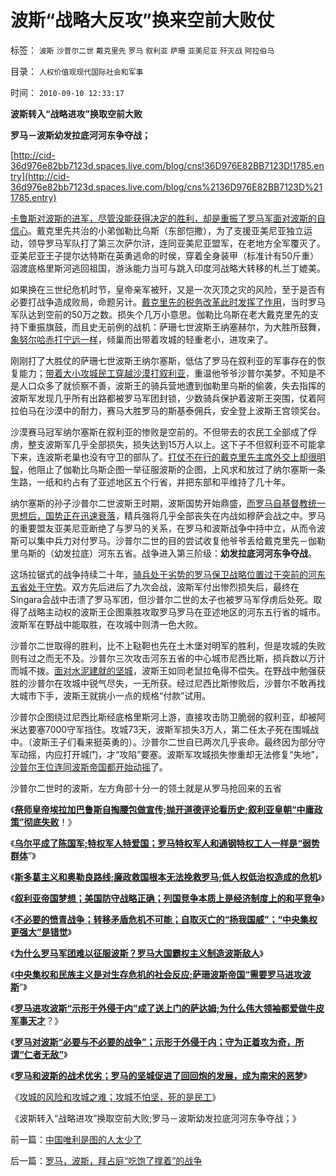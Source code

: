 # 波斯“战略大反攻”换来空前大败仗

标签： `波斯` `沙普尔二世` `戴克里先` `罗马` `叙利亚` `萨珊` `亚美尼亚` `歼灭战` `阿拉伯马` 

目录： `人权价值观现代国际社会和军事`

时间： `2010-09-10 12:33:17`

**波斯转入“战略进攻”换取空前大败**

**罗马－波斯幼发拉底河河东争夺战；**

[http://cid-36d976e82bb7123d.spaces.live.com/blog/cns!36D976E82BB7123D!1785.entry](http://cid-36d976e82bb7123d.spaces.live.com/blog/cns%2136D976E82BB7123D%211785.entry)

[卡鲁斯对波斯的进军，尽管没能获得决定的胜利，却是重振了罗马军面对波斯的自信心](../../../2010/8/28/罗马帝国崩溃前的挣扎，三世纪危机的颠峰.md)。戴克里先共治的小弟伽勒比乌斯（东部恺撒），为了支援亚美尼亚独立运动，领导罗马军队打了第三次萨尔浒，连同亚美尼亚盟军，在老地方全军覆灭了。亚美尼亚王子提尔达特斯在英勇逃命的时侯，穿着全身装甲（标准计有50斤重）泅渡底格里斯河逃回祖国，游泳能力当可与跳入印度河战略大转移的札兰丁媲美。

如果换在三世纪危机时节，皇帝亲军被歼，又是一次灭顶之灾的风险，至于是否有必要打战争造成败局，命题另计。[戴克里先的税务改革此时发挥了作用](../../../2010/8/29/腐败：上有政策，下有对策？一抓就死，一放就乱？.md)，当时罗马军队达到空前的50万之数。损失个几万小意思。伽勒比乌斯在老大戴克里先的支持下重振旗鼓，而且史无前例的战机：萨珊七世波斯王纳塞赫尔，为大胜所鼓舞，[象努尔哈赤打宁远一样](../../../2008/10/26/让时间发生序列证明民族英雄袁崇焕.md)，倾巢而出带着攻城的轻重老小，进攻来了。

刚刚打了大胜仗的萨珊七世波斯王纳尔塞斯，低估了罗马在叙利亚的军事存在的恢复能力；[带着大小攻城民工穿越沙漠打叙利亚](../../../2010/9/9/攻城不怕坚，死的是民工.md)，重温他爷爷沙普尔美梦。不知是不是人口众多了就侦察不善，波斯王的骑兵营地遭到伽勒里乌斯的偷袭，失去指挥的波斯军发现几乎所有出路都被罗马军团封锁，少数骑兵保护着波斯王突围，仗着阿拉伯马在沙漠中的耐力，赛马大胜罗马的斯基泰佣兵，安全登上波斯王宫领奖台。

沙漠赛马冠军纳尔塞斯在叙利亚的惨败是空前的。不但带去的农民工全部成了俘虏，整支波斯军几乎全部损失，损失达到15万人以上。这下子不但叙利亚不可能拿下来，连波斯老巢也没有守卫的部队了。[打仗不在行的戴克里先主席外交上却很明智](../../../2010/8/28/戴克里先的计划经济，人民公社和唱红打黑.md)，他阻止了伽勒比乌斯企图一举征服波斯的企图，上风求和放过了纳尔塞斯一条生路，一纸和约占有了亚述地区五个行省，并把东部和平维持了几十年。

纳尔塞斯的孙子沙普尔二世波斯王时期，波斯国势开始鼎盛，[而罗马自基督教统一思想后，国势正在迅速衰落](../../../2010/8/29/公有制革命成功了，不缺信仰了，罗马帝国灭亡了.md)，精兵强将几乎全部丧失在内战如穆萨会战之中。罗马的重要盟友亚美尼亚断绝了与罗马的关系，在罗马和波斯战争中持中立，从而令波斯可以集中兵力对付罗马。沙普尔二世的目的尝试收复他爷爷丢给戴克里先－伽勒里乌斯的（幼发拉底）河东五省。战争进入第三阶级：**幼发拉底河河东争夺战**。

这场拉锯式的战争持续二十年，[骑兵处于劣势的罗马保卫战略位置过于突前的河东五省处于守势](../../../2010/9/9/罗马的坚城，成为南宋的恶梦.md)。双方先后进后了九次会战，波斯军付出惨烈损失后，最终在Singara会战中击溃了罗马军团，但沙普尔二世的太子也被罗马军俘虏后处死。取得了战略主动权的波斯王企图乘胜攻取罗马罗马在亚述地区的河东五行省的城市。波斯军在野战中能取胜，在攻城中则清一色大败。

沙普尔二世取得的胜利，比不上鞑靼也先在土木堡对明军的胜利，但是攻城的失败则有过之而无不及。沙普尔三次攻击河东五省的中心城市尼西比斯，损兵数以万计而城不拨。[面对水泥建就的坚城](../../../2010/6/2/罗马建筑水平近乎现代化;罗马是古代建筑大王.md)，波斯王如同老鼠拉龟得不偿失。在野战中勉强获胜的沙普尔在攻城中锐气尽失，一无所获。经过尼西比斯惨败后，沙普尔不敢再找大城市下手，波斯王就挑小一点的规格“付款”试用。

沙普尔企图绕过尼西比斯经底格里斯河上游，直接攻击防卫脆弱的叙利亚，却被阿米达要塞7000守军挡住。攻城73天，波斯军损失3万人，第二任太子死在围城战中。（波斯王子们看来挺英勇的）。沙普尔二世自已两次几乎丧命。最终因为部分守军动摇，内应打开城门，才“攻陷”要塞。波斯军攻城损失惨重却无法修复“失地”，[沙普尔王位连同波斯帝国都开始动摇](../../../2010/9/9/罗马不打波斯，皇帝和波斯都危险了.md)了。

沙普尔二世时的波斯，左方角部十分一的领土就是从罗马抢回来的五省

《[**祭师皇帝埃拉加巴鲁斯自掏腰包做宣传;抛开道德评论看历史;叙利亚皇朝“中庸政策”彻底失败**](../../../2010/9/6/叙利亚王朝“中庸政策”彻底失败！.md)！》

《[**乌尔平成了陈国军;特权军人特爱国；罗马特权军人和通钢特权工人一样是“弱势群体**](../../../2010/9/6/“波斯未灭，何以减薪”.md)”》

《[**斯多葛主义和奥勒良路线;廉政救国根本无法挽救罗马;低人权低治权造成的危机**](../../../2010/9/7/奥勒良路线，廉政无法挽救罗马.md)》

《[**叙利亚帝国梦想；美国防守战略正确；列国竞争本质上是经济制度上的和平竞争**](../../../2010/9/7/国家之间本质上是经济制度的和平竞争.md)》

《[**不必要的愤青战争；转移矛盾危机不可能；自取灭亡的“扬我国威”；“中央集权更强大”是错觉**](../../../2010/9/7/战争转移危机矛盾不可能；中央集权强大是错觉.md)》

《[**为什么罗马军团难以征服波斯？罗马大国霸权主义制造波斯敌人**](../../../2010/9/8/为什么罗马军团难以征服波斯？.md)》

《[**中央集权和民族主义是对生存危机的社会反应;萨珊波斯帝国“需要罗马进攻波斯**](../../../2010/9/8/（罗马Vs波斯）类似（明朝Vs后金）.md)”》

《[**罗马进攻波斯“示形于外侵于内”成了送上门的萨达姆;为什么伟大领袖都爱做牛皮军事天才**](../../../2010/9/8/罗马－萨珊四百年战争，阿拉伯和亚美尼亚.md)？》

《[**罗马对波斯“必要与不必要的战争”；示形于外侵于内；守为正着攻为奇，所谓“仁者无敌”**](../../../2010/9/9/罗马不打波斯，皇帝和波斯都危险了.md)》

《[**罗马和波斯的战术优劣；罗马的坚城促进了回回炮的发展，成为南宋的恶梦**](../../../2010/9/9/罗马的坚城，成为南宋的恶梦.md)》

《[攻城的风险和攻城之难；攻城不怕坚，死的是民工](../../../2010/9/9/攻城不怕坚，死的是民工.md)》

《波斯转入“战略进攻”换取空前大败;罗马－波斯幼发拉底河河东争夺战；》



前一篇：[中国唯利是图的人太少了](../../../2010/9/10/中国唯利是图的人太少了.md)

后一篇：[罗马，波斯，拜占庭“吃饱了撑着”的战争](../../../2010/9/10/罗马，波斯，拜占庭“吃饱了撑着”的战争.md)